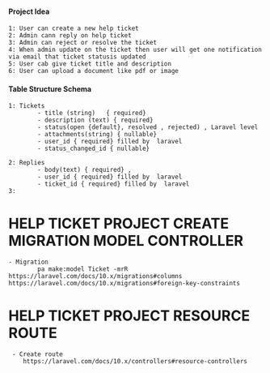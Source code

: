 #### Project Idea

    1: User can create a new help ticket 
    2: Admin cann reply on help ticket
    3: Admin can reject or resolve the ticket
    4: When admin update on the ticket then user will get one notification via email that ticket statusis updated
    5: User cab give ticket title and description
    6: User can upload a document like pdf or image

#### Table Structure Schema
    1: Tickets 
            - title (string)   { required}
            - description (text) { required}
            - status(open {default}, resolved , rejected) , Laravel level
            - attachments(string) { nullable}
            - user_id { required} filled by  laravel
            - status_changed_id { nullable}

    2: Replies 
            - body(text) { required} ,
            - user_id { required} filled by  laravel
            - ticket_id { required} filled by  laravel
    3: 
        
# HELP TICKET PROJECT CREATE MIGRATION MODEL CONTROLLER 
    - Migration 
            pa make:model Ticket -mrR     
    https://laravel.com/docs/10.x/migrations#columns
    https://laravel.com/docs/10.x/migrations#foreign-key-constraints

# HELP TICKET PROJECT RESOURCE ROUTE
     - Create route   
        https://laravel.com/docs/10.x/controllers#resource-controllers
